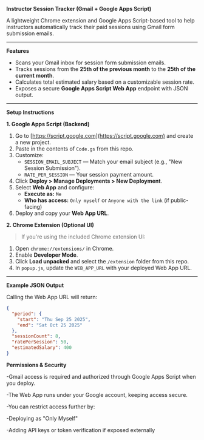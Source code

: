 **Instructor Session Tracker (Gmail + Google Apps Script)**

A lightweight Chrome extension and Google Apps Script-based tool to help instructors automatically track their paid sessions using Gmail form submission emails.

---

**Features**

-  Scans your Gmail inbox for session form submission emails.
-  Tracks sessions from the **25th of the previous month** to the **25th of the current month**.
-  Calculates total estimated salary based on a customizable session rate.
- Exposes a secure **Google Apps Script Web App** endpoint with JSON output.


---

**Setup Instructions**

**1. Google Apps Script (Backend)**

1. Go to [https://script.google.com](https://script.google.com) and create a new project.
2. Paste in the contents of `Code.gs` from this repo.
3. Customize:
   - `SESSION_EMAIL_SUBJECT` — Match your email subject (e.g., "New Session Submission").
   - `RATE_PER_SESSION` — Your session payment amount.
4. Click **Deploy > Manage Deployments > New Deployment**.
5. Select **Web App** and configure:
   - **Execute as:** `Me`
   - **Who has access:** `Only myself` or `Anyone with the link` (if public-facing)
6. Deploy and copy your **Web App URL**.

**2. Chrome Extension (Optional UI)**

> If you're using the included Chrome extension UI:

1. Open `chrome://extensions/` in Chrome.
2. Enable **Developer Mode**.
3. Click **Load unpacked** and select the `/extension` folder from this repo.
4. In `popup.js`, update the `WEB_APP_URL` with your deployed Web App URL.

---

**Example JSON Output**

Calling the Web App URL will return:

```json
{
  "period": {
    "start": "Thu Sep 25 2025",
    "end": "Sat Oct 25 2025"
  },
  "sessionCount": 8,
  "ratePerSession": 50,
  "estimatedSalary": 400
}
````
**Permissions & Security**

-Gmail access is required and authorized through Google Apps Script when you deploy.

-The Web App runs under your Google account, keeping access secure.

-You can restrict access further by:

-Deploying as "Only Myself"

-Adding API keys or token verification if exposed externally



